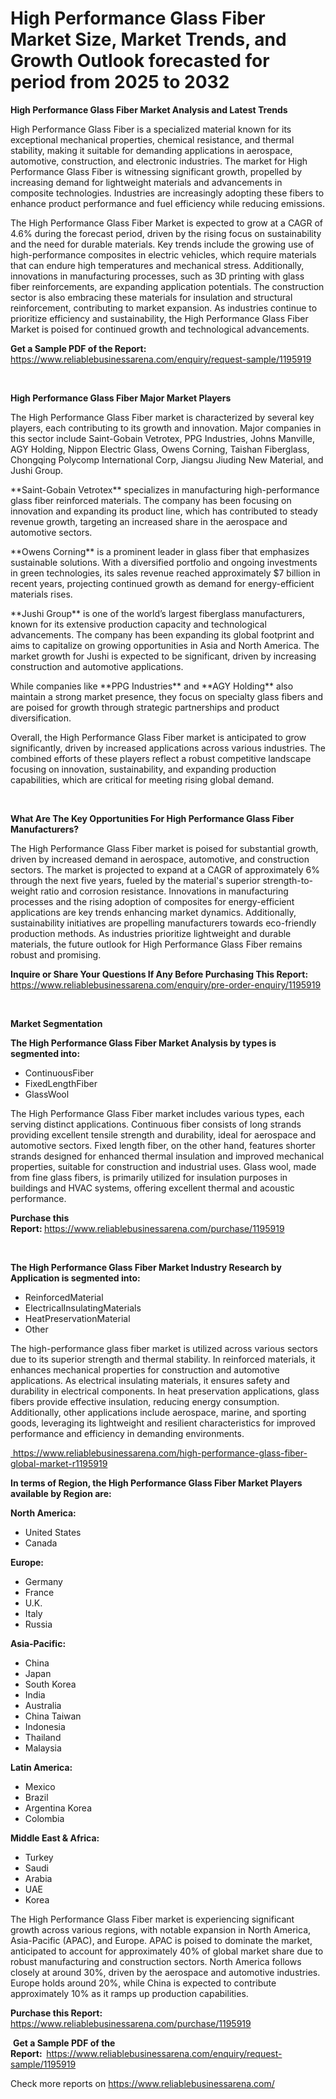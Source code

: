 <p><h1>High Performance Glass Fiber Market Size, Market Trends, and Growth Outlook forecasted for period from 2025 to 2032</h1></p><p><strong>High Performance Glass Fiber Market Analysis and Latest Trends</strong></p>
<p><p>High Performance Glass Fiber is a specialized material known for its exceptional mechanical properties, chemical resistance, and thermal stability, making it suitable for demanding applications in aerospace, automotive, construction, and electronic industries. The market for High Performance Glass Fiber is witnessing significant growth, propelled by increasing demand for lightweight materials and advancements in composite technologies. Industries are increasingly adopting these fibers to enhance product performance and fuel efficiency while reducing emissions.</p><p>The High Performance Glass Fiber Market is expected to grow at a CAGR of 4.6% during the forecast period, driven by the rising focus on sustainability and the need for durable materials. Key trends include the growing use of high-performance composites in electric vehicles, which require materials that can endure high temperatures and mechanical stress. Additionally, innovations in manufacturing processes, such as 3D printing with glass fiber reinforcements, are expanding application potentials. The construction sector is also embracing these materials for insulation and structural reinforcement, contributing to market expansion. As industries continue to prioritize efficiency and sustainability, the High Performance Glass Fiber Market is poised for continued growth and technological advancements.</p></p>
<p><strong>Get a Sample PDF of the Report:&nbsp;</strong> <a href="https://www.reliablebusinessarena.com/enquiry/request-sample/1195919?utm_campaign=2939&utm_medium=2&utm_source=Github&utm_content=ia&utm_term=22032025&utm_id=high-performance-glass-fiber">https://www.reliablebusinessarena.com/enquiry/request-sample/1195919</a></p>
<p>&nbsp;</p>
<p><strong>High Performance Glass Fiber Major Market Players</strong></p>
<p><p>The High Performance Glass Fiber market is characterized by several key players, each contributing to its growth and innovation. Major companies in this sector include Saint-Gobain Vetrotex, PPG Industries, Johns Manville, AGY Holding, Nippon Electric Glass, Owens Corning, Taishan Fiberglass, Chongqing Polycomp International Corp, Jiangsu Jiuding New Material, and Jushi Group.</p><p>**Saint-Gobain Vetrotex** specializes in manufacturing high-performance glass fiber reinforced materials. The company has been focusing on innovation and expanding its product line, which has contributed to steady revenue growth, targeting an increased share in the aerospace and automotive sectors.</p><p>**Owens Corning** is a prominent leader in glass fiber that emphasizes sustainable solutions. With a diversified portfolio and ongoing investments in green technologies, its sales revenue reached approximately $7 billion in recent years, projecting continued growth as demand for energy-efficient materials rises.</p><p>**Jushi Group** is one of the world’s largest fiberglass manufacturers, known for its extensive production capacity and technological advancements. The company has been expanding its global footprint and aims to capitalize on growing opportunities in Asia and North America. The market growth for Jushi is expected to be significant, driven by increasing construction and automotive applications.</p><p>While companies like **PPG Industries** and **AGY Holding** also maintain a strong market presence, they focus on specialty glass fibers and are poised for growth through strategic partnerships and product diversification.</p><p>Overall, the High Performance Glass Fiber market is anticipated to grow significantly, driven by increased applications across various industries. The combined efforts of these players reflect a robust competitive landscape focusing on innovation, sustainability, and expanding production capabilities, which are critical for meeting rising global demand.</p></p>
<p>&nbsp;</p>
<p><strong>What Are The Key Opportunities For High Performance Glass Fiber Manufacturers?</strong></p>
<p><p>The High Performance Glass Fiber market is poised for substantial growth, driven by increased demand in aerospace, automotive, and construction sectors. The market is projected to expand at a CAGR of approximately 6% through the next five years, fueled by the material's superior strength-to-weight ratio and corrosion resistance. Innovations in manufacturing processes and the rising adoption of composites for energy-efficient applications are key trends enhancing market dynamics. Additionally, sustainability initiatives are propelling manufacturers towards eco-friendly production methods. As industries prioritize lightweight and durable materials, the future outlook for High Performance Glass Fiber remains robust and promising.</p></p>
<p><strong>Inquire or Share Your Questions If Any Before Purchasing This Report:</strong> <a href="https://www.reliablebusinessarena.com/enquiry/pre-order-enquiry/1195919?utm_campaign=2939&utm_medium=2&utm_source=Github&utm_content=ia&utm_term=22032025&utm_id=high-performance-glass-fiber">https://www.reliablebusinessarena.com/enquiry/pre-order-enquiry/1195919</a></p>
<p>&nbsp;</p>
<p><strong>Market Segmentation</strong></p>
<p><strong>The High Performance Glass Fiber Market Analysis by types is segmented into:</strong></p>
<p><ul><li>ContinuousFiber</li><li>FixedLengthFiber</li><li>GlassWool</li></ul></p>
<p><p>The High Performance Glass Fiber market includes various types, each serving distinct applications. Continuous fiber consists of long strands providing excellent tensile strength and durability, ideal for aerospace and automotive sectors. Fixed length fiber, on the other hand, features shorter strands designed for enhanced thermal insulation and improved mechanical properties, suitable for construction and industrial uses. Glass wool, made from fine glass fibers, is primarily utilized for insulation purposes in buildings and HVAC systems, offering excellent thermal and acoustic performance.</p></p>
<p><strong>Purchase this Report:&nbsp;</strong><a href="https://www.reliablebusinessarena.com/purchase/1195919?utm_campaign=2939&utm_medium=2&utm_source=Github&utm_content=ia&utm_term=22032025&utm_id=high-performance-glass-fiber">https://www.reliablebusinessarena.com/purchase/1195919</a></p>
<p>&nbsp;</p>
<p><strong>The High Performance Glass Fiber Market Industry Research by Application is segmented into:</strong></p>
<p><ul><li>ReinforcedMaterial</li><li>ElectricalInsulatingMaterials</li><li>HeatPreservationMaterial</li><li>Other</li></ul></p>
<p><p>The high-performance glass fiber market is utilized across various sectors due to its superior strength and thermal stability. In reinforced materials, it enhances mechanical properties for construction and automotive applications. As electrical insulating materials, it ensures safety and durability in electrical components. In heat preservation applications, glass fibers provide effective insulation, reducing energy consumption. Additionally, other applications include aerospace, marine, and sporting goods, leveraging its lightweight and resilient characteristics for improved performance and efficiency in demanding environments.</p></p>
<p><a href="https://www.reliablebusinessarena.com/high-performance-glass-fiber-global-market-r1195919?utm_campaign=2939&utm_medium=2&utm_source=Github&utm_content=ia&utm_term=22032025&utm_id=high-performance-glass-fiber">&nbsp;https://www.reliablebusinessarena.com/high-performance-glass-fiber-global-market-r1195919</a></p>
<p><strong>In terms of Region, the High Performance Glass Fiber Market Players available by Region are:</strong></p>
<p>
    <p> <strong> North America: </strong>
        <ul>
            <li>United States</li>
            <li>Canada</li>
        </ul>
        </p> 
    <p> <strong> Europe: </strong>
        <ul>
            <li>Germany</li>
            <li>France</li>
            <li>U.K.</li>
            <li>Italy</li>
            <li>Russia</li>
        </ul>
        </p> 
    <p> <strong> Asia-Pacific: </strong>
        <ul>
            <li>China</li>
            <li>Japan</li>
            <li>South Korea</li>
            <li>India</li>
            <li>Australia</li>
            <li>China Taiwan</li>
            <li>Indonesia</li>
            <li>Thailand</li>
            <li>Malaysia</li>
        </ul>
        </p> 
    <p> <strong> Latin America: </strong>
        <ul>
            <li>Mexico</li>
            <li>Brazil</li>
            <li>Argentina Korea</li>
            <li>Colombia</li>
        </ul>
        </p> 
    <p> <strong> Middle East & Africa: </strong>
        <ul>
            <li>Turkey</li>
            <li>Saudi</li>
            <li>Arabia</li>
            <li>UAE</li>
            <li>Korea</li>
        </ul>
    </p>
    </p>
<p><p>The High Performance Glass Fiber market is experiencing significant growth across various regions, with notable expansion in North America, Asia-Pacific (APAC), and Europe. APAC is poised to dominate the market, anticipated to account for approximately 40% of global market share due to robust manufacturing and construction sectors. North America follows closely at around 30%, driven by the aerospace and automotive industries. Europe holds around 20%, while China is expected to contribute approximately 10% as it ramps up production capabilities.</p></p>
<p><strong>Purchase this Report: </strong><a href="https://www.reliablebusinessarena.com/purchase/1195919?utm_campaign=2939&utm_medium=2&utm_source=Github&utm_content=ia&utm_term=22032025&utm_id=high-performance-glass-fiber">https://www.reliablebusinessarena.com/purchase/1195919</a></p>
<p>&nbsp;<strong>Get a Sample PDF of the Report:&nbsp;&nbsp;</strong><a href="https://www.reliablebusinessarena.com/enquiry/request-sample/1195919?utm_campaign=2939&utm_medium=2&utm_source=Github&utm_content=ia&utm_term=22032025&utm_id=high-performance-glass-fiber">https://www.reliablebusinessarena.com/enquiry/request-sample/1195919</a></p>
<p><strong></strong></p>
<p>Check more reports on <a href="https://www.reliablebusinessarena.com/?utm_campaign=2939&utm_medium=2&utm_source=Github&utm_content=ia&utm_term=22032025&utm_id=high-performance-glass-fiber">https://www.reliablebusinessarena.com/</a></p>